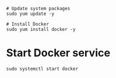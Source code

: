 
    # Update system packages
    sudo yum update -y

    # Install Docker
    sudo yum install docker -y

# Start Docker service
    sudo systemctl start docker

